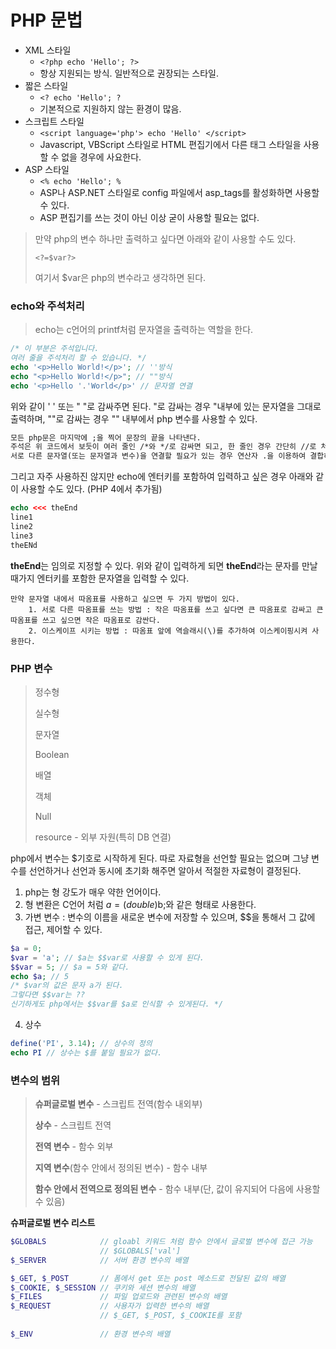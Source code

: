 # PHP 문법

- XML 스타일
  - `<?php echo 'Hello'; ?>`
  - 항상 지원되는 방식. 일반적으로 권장되는 스타일.
- 짧은 스타일
  - `<? echo 'Hello'; ?`
  - 기본적으로 지원하지 않는 환경이 많음.
- 스크립트 스타일 
  - `<script language='php'> echo 'Hello' </script>`
  - Javascript, VBScript 스타일로 HTML 편집기에서 다른 태그 스타일을 사용할 수 없을 경우에 사요한다. 
- ASP 스타일 
  - `<% echo 'Hello'; %`
  - ASP나 ASP.NET 스타일로 config 파일에서 asp_tags를 활성화하면 사용할 수 있다. 
  - ASP 편집기를 쓰는 것이 아닌 이상 굳이 사용할 필요는 없다. 


> 만약 php의 변수 하나만 출력하고 싶다면 아래와 같이 사용할 수도 있다. 
>
> `<?=$var?>`
>
> 여기서 $var은 php의 변수라고 생각하면 된다.



### echo와 주석처리 

> echo는 c언어의 printf처럼 문자열을 출력하는 역할을 한다. 

```php
/* 이 부분은 주석입니다. 
여러 줄을 주석처리 할 수 있습니다. */
echo '<p>Hello World!</p>'; // ''방식
echo "<p>Hello World!</p>"; // ""방식
echo '<p>Hello '.'World</p>' // 문자열 연결
```

위와 같이 ' ' 또는 " "로 감싸주면 된다. "로 감싸는 경우 "내부에 있는 문자열을 그대로 출력하며, ""로 감싸는 경우 "" 내부에서 php 변수를 사용할 수 있다.



```html
모든 php문은 마지막에 ;을 찍어 문장의 끝을 나타낸다. 
주석은 위 코드에서 보듯이 여러 줄인 /*와 */로 감싸면 되고, 한 줄인 경우 간단히 //로 처리할 수 있다. 
서로 다른 문자열(또는 문자열과 변수)을 연결할 필요가 있는 경우 연산자 .을 이용하여 결합하면 된다. 
```



그리고 자주 사용하진 않지만 echo에 엔터키를 포함하여 입력하고 싶은 경우 아래와 같이 사용할 수도 있다. 
(PHP 4에서 추가됨)

```php
echo <<< theEnd
line1
line2
line3
theENd
```

**theEnd**는 임의로 지정할 수 있다.  위와 같이 입력하게 되면 **theEnd**라는 문자를 만날 때가지 엔터키를 포함한 문자열을 입력할 수 있다. 

```
만약 문자열 내에서 따옴표를 사용하고 싶으면 두 가지 방법이 있다. 
	1. 서로 다른 따옴표를 쓰는 방법 : 작은 따옴표를 쓰고 싶다면 큰 따옴표로 감싸고 큰 따옴표를 쓰고 싶으면 작은 따옴표로 감싼다.
	2. 이스케이프 시키는 방법 : 따옴표 앞에 역슬래시(\)를 추가하여 이스케이핑시켜 사용한다. 
```





### PHP 변수

> 정수형
>
> 실수형
>
> 문자열
>
> Boolean
>
> 배열
>
> 객체
>
> Null
>
> resource - 외부 자원(특히 DB 연결)

php에서 변수는 $기호로 시작하게 된다. 따로 자료형을 선언할 필요는 없으며 그냥 변수를 선언하거나 선언과 동시에 초기화 해주면 알아서 적절한 자료형이 결정된다. 

1. php는 형 강도가 매우 약한 언어이다. 
2. 형 변환은 C언어 처럼 $a=(double)$b;와 같은 형태로 사용한다.
3. 가변 변수 : 변수의 이름을 새로운 변수에 저장할 수 있으며, $$을 통해서 그 값에 접근, 제어할 수 있다. 

```php
$a = 0;
$var = 'a'; // $a는 $$var로 사용할 수 있게 된다. 
$$var = 5; // $a = 5와 같다.
echo $a; // 5
/* $var의 값은 문자 a가 된다. 
그렇다면 $$var는 ?? 
신기하게도 php에서는 $$var를 $a로 인식할 수 있게된다. */
```

4. 상수

```php
define('PI', 3.14); // 상수의 정의 
echo PI // 상수는 $를 붙일 필요가 없다. 
```



### 변수의 범위

>**슈퍼글로벌 변수** - 스크립트 전역(함수 내외부)
>
>**상수** - 스크립트 전역
>
>**전역 변수** - 함수 외부 
>
>**지역 변수**(함수 안에서 정의된 변수) - 함수 내부
>
>**함수 안에서 전역으로 정의된 변수** - 함수 내부(단, 값이 유지되어 다음에 사용할 수 있음)



**슈퍼글로벌 변수 리스트**

```php
$GLOBALS			// gloabl 키워드 처럼 함수 안에서 글로벌 변수에 접근 가능 
  					// $GLOBALS['val']
$_SERVER 			// 서버 환경 변수의 배열

$_GET, $_POST 		// 폼에서 get 또는 post 메소드로 전달된 값의 배열
$_COOKIE, $_SESSION // 쿠키와 세션 변수의 배열 
$_FILES				// 파일 업로드와 관련된 변수의 배열 
$_REQUEST 			// 사용자가 입력한 변수의 배열 
    				// $_GET, $_POST, $_COOKIE를 포함
    
$_ENV 				// 환경 변수의 배열 
```


